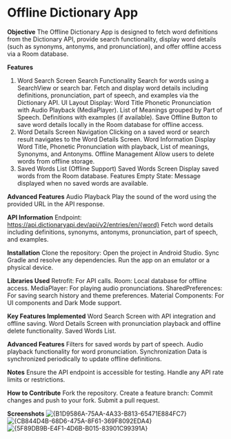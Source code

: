 # Offline Dictionary App

**Objective**
The Offline Dictionary App is designed to fetch word definitions from the Dictionary API, provide search functionality, display word details (such as synonyms, antonyms, and pronunciation), and offer offline access via a Room database.

**Features**
1. Word Search Screen
Search Functionality
Search for words using a SearchView or search bar.
Fetch and display word details including definitions, pronunciation, part of speech, and examples via the Dictionary API.
UI Layout
Display:
Word Title
Phonetic Pronunciation with Audio Playback (MediaPlayer).
List of Meanings grouped by Part of Speech.
Definitions with examples (if available).
Save Offline
Button to save word details locally in the Room database for offline access.
2. Word Details Screen
Navigation
Clicking on a saved word or search result navigates to the Word Details Screen.
Word Information
Display Word Title, Phonetic Pronunciation with playback, List of meanings, Synonyms, and Antonyms.
Offline Management
Allow users to delete words from offline storage.
3. Saved Words List (Offline Support)
Saved Words Screen
Display saved words from the Room database.
Features
Empty State: Message displayed when no saved words are available.

**Advanced Features**
Audio Playback
Play the sound of the word using the provided URL in the API response.

**API Information**
Endpoint: https://api.dictionaryapi.dev/api/v2/entries/en/{word}
Fetch word details including definitions, synonyms, antonyms, pronunciation, part of speech, and examples.

**Installation**
Clone the repository:
Open the project in Android Studio.
Sync Gradle and resolve any dependencies.
Run the app on an emulator or a physical device.

**Libraries Used**
Retrofit: For API calls.
Room: Local database for offline access.
MediaPlayer: For playing audio pronunciations.
SharedPreferences: For saving search history and theme preferences.
Material Components: For UI components and Dark Mode support.

**Key Features Implemented**
Word Search Screen with API integration and offline saving.
Word Details Screen with pronunciation playback and offline delete functionality.
Saved Words List.

**Advanced Features**
Filters for saved words by part of speech.
Audio playback functionality for word pronunciation.
Synchronization
Data is synchronized periodically to update offline definitions.

**Notes**
Ensure the API endpoint is accessible for testing.
Handle any API rate limits or restrictions.

**How to Contribute**
Fork the repository.
Create a feature branch:
Commit changes and push to your fork.
Submit a pull request.


**Screenshots**
![{B1D9586A-75AA-4A33-B813-65471E884FC7}](https://github.com/user-attachments/assets/418be7e2-a96f-4d87-afab-39a7b353c39d)
![{CB844D4B-68D6-475A-8F61-369F8092EDA4}](https://github.com/user-attachments/assets/b4d1b6b5-dd00-4903-8ffa-658d6276ec5e)
![{5F89DB9B-E4F1-4D6B-B015-83901C99391A}](https://github.com/user-attachments/assets/85e29700-2ce6-4f4e-bcdd-ea918c467d8c)



